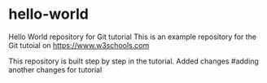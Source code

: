# hello-world
Hello World repository for Git tutorial
This is an example repository for the Git tutoial on https://www.w3schools.com

This repository is built step by step in the tutorial.
Added changes
#adding another changes for tutorial
